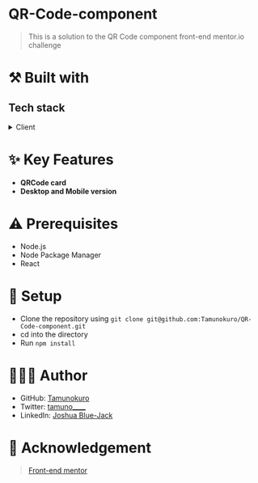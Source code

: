 # QR-Code-component
> This is a solution to the QR Code component front-end mentor.io challenge

# ⚒️ Built with
## Tech stack
<details>
  <summary>Client</summary>
  <ul>
    <li><a href="https://reactjs.org/">React.js</a></li>
    <li><a href="https://react-bootstrap.netlify.app/">React Bootstrap</a></li>
  </ul>
</details>

# ✨ Key Features
- **QRCode card**
- **Desktop and Mobile version**

# ⚠️ Prerequisites
- Node.js
- Node Package Manager
- React

# 📃 Setup
- Clone the repository using `git clone git@github.com:Tamunokuro/QR-Code-component.git`
- cd into the directory
- Run `npm install`

# 🧑🏾‍💻 Author 
- GitHub: [Tamunokuro](https://github.com/Tamunokuro)
- Twitter: [tamuno____](https://twitter.com/tamuno____)
- LinkedIn: [Joshua Blue-Jack](https://linkedin.com/in/joshua-blue-jack)

# 🎩 Acknowledgement
> [Front-end mentor](https://www.frontendmentor.io)
